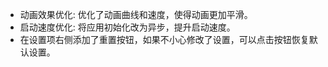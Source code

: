 - 动画效果优化: 优化了动画曲线和速度，使得动画更加平滑。
- 启动速度优化: 将应用初始化改为异步，提升启动速度。
- 在设置项右侧添加了重置按钮，如果不小心修改了设置，可以点击按钮恢复默认设置。
